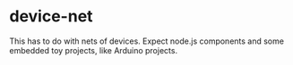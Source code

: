 device-net
==========

This has to do with nets of devices.  Expect node.js components and some embedded toy projects, like Arduino projects. 
